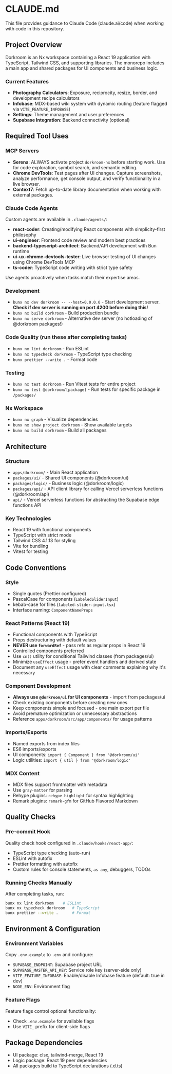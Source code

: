 # CLAUDE.md

This file provides guidance to Claude Code (claude.ai/code) when working with code in this repository.

## Project Overview

Dorkroom is an Nx workspace containing a React 19 application with TypeScript, Tailwind CSS, and supporting libraries. The monorepo includes a main app and shared packages for UI components and business logic.

### Current Features

- **Photography Calculators**: Exposure, reciprocity, resize, border, and development recipe calculators
- **Infobase**: MDX-based wiki system with dynamic routing (feature flagged via `VITE_FEATURE_INFOBASE`)
- **Settings**: Theme management and user preferences
- **Supabase Integration**: Backend connectivity (optional)

## Required Tool Uses

### MCP Servers

- **Serena**: ALWAYS activate project `dorkroom-nx` before starting work. Use for code exploration, symbol search, and semantic editing.
- **Chrome DevTools**: Test pages after UI changes. Capture screenshots, analyze performance, get console output, and verify functionality in a live browser.
- **Context7**: Fetch up-to-date library documentation when working with external packages.

### Claude Code Agents

Custom agents are available in `.claude/agents/`:

- **react-coder**: Creating/modifying React components with simplicity-first philosophy
- **ui-engineer**: Frontend code review and modern best practices
- **backend-typescript-architect**: Backend/API development with Bun runtime
- **ui-ux-chrome-devtools-tester**: Live browser testing of UI changes using Chrome DevTools MCP
- **ts-coder**: TypeScript code writing with strict type safety

Use agents proactively when tasks match their expertise areas.

### Development

- `bunx nx dev dorkroom -- --host=0.0.0.0` - Start development server. **Check if dev server is running on port 4200 before doing this!**
- `bunx nx build dorkroom` - Build production bundle
- `bunx nx serve dorkroom` - Alternative dev server (no hotloading of @dorkroom packages!)

### Code Quality (run these after completing tasks)

- `bunx nx lint dorkroom` - Run ESLint
- `bunx nx typecheck dorkroom` - TypeScript type checking
- `bunx prettier --write .` - Format code

### Testing

- `bunx nx test dorkroom` - Run Vitest tests for entire project
- `bunx nx test @dorkroom/[package]` - Run tests for specific package in `/packages/`

### Nx Workspace

- `bunx nx graph` - Visualize dependencies
- `bunx nx show project dorkroom` - Show available targets
- `bunx nx build dorkroom` - Build all packages

## Architecture

### Structure

- `apps/dorkroom/` - Main React application
- `packages/ui/` - Shared UI components (@dorkroom/ui)
- `packages/logic/` - Business logic (@dorkroom/logic)
- `packages/api/` - API client library for calling Vercel serverless functions (@dorkroom/api)
- `api/` - Vercel serverless functions for abstracting the Supabase edge functions API

### Key Technologies

- React 19 with functional components
- TypeScript with strict mode
- Tailwind CSS 4.1.13 for styling
- Vite for bundling
- Vitest for testing

## Code Conventions

### Style

- Single quotes (Prettier configured)
- PascalCase for components (`LabeledSliderInput`)
- kebab-case for files (`labeled-slider-input.tsx`)
- Interface naming: `ComponentNameProps`

### React Patterns (React 19)

- Functional components with TypeScript
- Props destructuring with default values
- **NEVER use `forwardRef`** - pass refs as regular props in React 19
- Controlled components preferred
- Use `cn()` utility for conditional Tailwind classes (from packages/ui)
- Minimize `useEffect` usage - prefer event handlers and derived state
- Document any `useEffect` usage with clear comments explaining why it's necessary

### Component Development

- **Always use `@dorkroom/ui` for UI components** - import from packages/ui
- Check existing components before creating new ones
- Keep components simple and focused - one main export per file
- Avoid premature optimization or unnecessary abstractions
- Reference `apps/dorkroom/src/app/components/` for usage patterns

### Imports/Exports

- Named exports from index files
- ES6 imports/exports
- UI components: `import { Component } from '@dorkroom/ui'`
- Logic utilities: `import { util } from '@dorkroom/logic'`

### MDX Content

- MDX files support frontmatter with metadata
- Use `gray-matter` for parsing
- Rehype plugins: `rehype-highlight` for syntax highlighting
- Remark plugins: `remark-gfm` for GitHub Flavored Markdown

## Quality Checks

### Pre-commit Hook

Quality check hook configured in `.claude/hooks/react-app/`:

- TypeScript type checking (auto-run)
- ESLint with autofix
- Prettier formatting with autofix
- Custom rules for console statements, `as any`, debuggers, TODOs

### Running Checks Manually

After completing tasks, run:

```bash
bunx nx lint dorkroom    # ESLint
bunx nx typecheck dorkroom   # TypeScript
bunx prettier --write .      # Format
```

## Environment & Configuration

### Environment Variables

Copy `.env.example` to `.env` and configure:

- `SUPABASE_ENDPOINT`: Supabase project URL
- `SUPABASE_MASTER_API_KEY`: Service role key (server-side only)
- `VITE_FEATURE_INFOBASE`: Enable/disable Infobase feature (default: true in dev)
- `NODE_ENV`: Environment flag

### Feature Flags

Feature flags control optional functionality:

- Check `.env.example` for available flags
- Use `VITE_` prefix for client-side flags

## Package Dependencies

- UI package: clsx, tailwind-merge, React 19
- Logic package: React 19 peer dependencies
- All packages build to TypeScript declarations (.d.ts)
